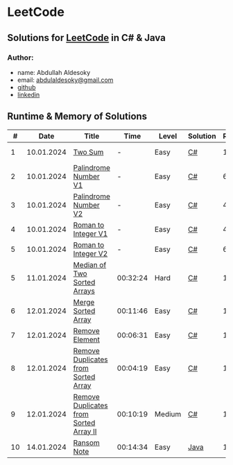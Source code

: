 # LeetCode

## Solutions for [LeetCode](https://leetcode.com/problemset/) in C# & Java

### Author: 
- name: Abdullah Aldesoky
- email: abdulaldesoky@gmail.com
- [github](https://github.com/ab321)
- [linkedin](https://www.linkedin.com/in/abdullah-aldesoky-352419293/)


## Runtime & Memory of Solutions

| #  | Date       | Title                                                                                                           | Time     | Level  | Solution                                                     | Runtime | Memory   |
|----|------------|-----------------------------------------------------------------------------------------------------------------|----------|--------|--------------------------------------------------------------|---------|----------|
| 1  | 10.01.2024 | [Two Sum](https://leetcode.com/problems/two-sum/)                                                               | -        | Easy   | [C#](./twoSum/Program.cs)                                    | 135 ms	 | 47.72 MB |
| 2  | 10.01.2024 | [Palindrome Number V1](https://leetcode.com/problems/palindrome-number/)                                        | -        | Easy   | [C#](./palindromeNumber/Program.cs)                          | 61 ms	  | 33.31 MB |
| 3  | 10.01.2024 | [Palindrome Number V2](https://leetcode.com/problems/palindrome-number/)                                        | -        | Easy   | [C#](./palindromeNumber/Program.cs)                          | 49 ms	  | 51.24 MB |
| 4  | 10.01.2024 | [Roman to Integer V1](https://leetcode.com/problems/roman-to-integer/)                                          | -        | Easy   | [C#](./romanToInteger/Program.cs)                            | 48 ms	  | 50.31 MB |
| 5  | 10.01.2024 | [Roman to Integer V2](https://leetcode.com/problems/roman-to-integer/)                                          | -        | Easy   | [C#](./romanToInteger/Program.cs)                            | 69 ms	  | 51.25 MB |
| 5  | 11.01.2024 | [Median of Two Sorted Arrays](https://leetcode.com/problems/median-of-two-sorted-array/)                        | 00:32:24 | Hard   | [C#](./medianOfTwoSortedArrays/Program.cs)                   | 133 ms	 | 54.32 MB |
| 6  | 12.01.2024 | [Merge Sorted Array](https://leetcode.com/problems/merge-sorted-array/)                                         | 00:11:46 | Easy   | [C#](./mergeSortedArray/Program.cs)                          | 105 ms	 | 46.10 MB |
| 7  | 12.01.2024 | [Remove Element](https://leetcode.com/problems/remove-element/)                                                 | 00:06:31 | Easy   | [C#](./removeElement/Program.cs)                             | 113 ms	 | 45.61 MB |
| 8  | 12.01.2024 | [Remove Duplicates from Sorted Array](https://leetcode.com/problems/remove-duplicates-from-sorted-array/)       | 00:04:19 | Easy   | [C#](./removeDuplicatesfromSortedArray/Program.cs)           | 122 ms	 | 50.00 MB |
| 9  | 12.01.2024 | [Remove Duplicates from Sorted Array II](https://leetcode.com/problems/remove-duplicates-from-sorted-array-ii/) | 00:10:19 | Medium | [C#](./removeDuplicatesFromSortedArrayII/Program.cs)         | 108 ms	 | 47.30 MB |
| 10 | 14.01.2024 | [Ransom Note](https://leetcode.com/problems/ransom-note/)                                                       | 00:14:34 | Easy   | [Java](./ransomNote/src/main/java/at/htl/leonding/Main.java) | 16 ms	  | 45.68 MB |

